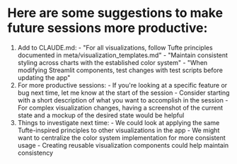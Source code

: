 # Here are some suggestions to make future sessions more productive:

  1. Add to CLAUDE.md:
    - "For all visualizations, follow Tufte principles documented in meta/visualization_templates.md"
    - "Maintain consistent styling across charts with the established color system"
    - "When modifying Streamlit components, test changes with test scripts before updating the app"
  2. For more productive sessions:
    - If you're looking at a specific feature or bug next time, let me know at the start of the session
    - Consider starting with a short description of what you want to accomplish in the session
    - For complex visualization changes, having a screenshot of the current state and a mockup of the desired state would be
  helpful
  3. Things to investigate next time:
    - We could look at applying the same Tufte-inspired principles to other visualizations in the app
    - We might want to centralize the color system implementation for more consistent usage
    - Creating reusable visualization components could help maintain consistency